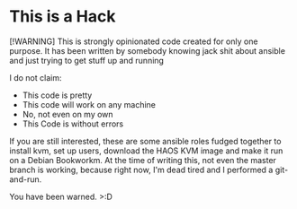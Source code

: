 # This is a Hack

[!WARNING]
This is strongly opinionated code created for only one purpose. It has been written by somebody knowing jack shit about ansible and just trying to get stuff up and running

I do not claim:
- This code is pretty
- This code will work on any machine
- No, not even on my own
- This Code is without errors

If you are still interested, these are some ansible roles fudged together to install kvm, set up users, download the HAOS KVM image and make it run on a Debian Bookworkm. At the time of writing this, not even the master branch is working, because right now, I'm dead tired and I performed a git-and-run.

You have been warned. >:D